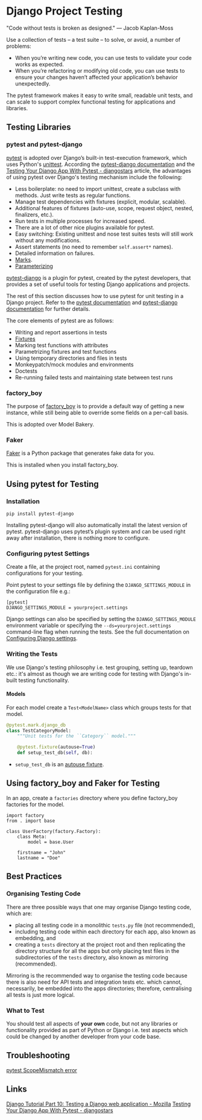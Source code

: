 # Django Project Testing

"Code without tests is broken as designed." &mdash; Jacob Kaplan-Moss

Use a collection of tests – a test suite – to solve, or avoid, a number of
problems:

- When you’re writing new code, you can use tests to validate your code works as
  expected.
- When you’re refactoring or modifying old code, you can use tests to ensure
  your changes haven’t affected your application’s behavior unexpectedly.

The pytest framework makes it easy to write small, readable unit tests, and can
scale to support complex functional testing for applications and libraries.

## Testing Libraries

### pytest and pytest-django

[pytest](https://docs.pytest.org/en/7.4.x/) is adopted over Django’s built-in
test-execution framework, which uses Python's
[unittest](https://docs.python.org/3/library/unittest.html#module-unittest).
According the
[pytest-django documentation](https://pytest-django.readthedocs.io/en/latest/)
and the
[Testing Your Django App With Pytest - djangostars](https://djangostars.com/blog/django-pytest-testing)
article, the advantages of using pytest over Django's testing mechanism include
the following:

- Less boilerplate: no need to import unittest, create a subclass with methods.
  Just write tests as regular functions.
- Manage test dependencies with fixtures (explicit, modular, scalable).
- Additional features of fixtures (auto-use, scope, request object, nested,
  finalizers, etc.).
- Run tests in multiple processes for increased speed.
- There are a lot of other nice plugins available for pytest.
- Easy switching: Existing unittest and nose test suites tests will still work
  without any modifications.
- Assert statements (no need to remember `self.assert*` names).
- Detailed information on failures.
- [Marks](https://doc.pytest.org/en/latest/how-to/mark.html#mark).
- [Parameterizing](https://docs.pytest.org/en/latest/how-to/parametrize.html)

[pytest-django](https://pytest-django.readthedocs.io/en/latest/) is a plugin for
pytest, created by the pytest developers, that provides a set of useful tools
for testing Django applications and projects.

The rest of this section discusses how to use pytest for unit testing in a
Django project. Refer to the
[pytest documentation](https://docs.pytest.org/en/stable/contents.html) and
[pytest-django documentation](https://pytest-django.readthedocs.io/en/latest/)
for further details.

The core elements of pytest are as follows:

- Writing and report assertions in tests
- [Fixtures](https://docs.pytest.org/en/stable/how-to/fixtures.html)
- Marking test functions with attributes
- Parametrizing fixtures and test functions
- Using temporary directories and files in tests
- Monkeypatch/mock modules and environments
- Doctests
- Re-running failed tests and maintaining state between test runs

### factory_boy

The purpose of
[factory_boy](https://factoryboy.readthedocs.io/en/stable/introduction.html#basic-usage)
is to provide a default way of getting a new instance, while still being able to
override some fields on a per-call basis.

This is adopted over Model Bakery.

### Faker

[Faker](https://faker.readthedocs.io/en/master/) is a Python package that
generates fake data for you.

This is installed when you install factory_boy.

## Using pytest for Testing

### Installation

```
pip install pytest-django
```

Installing pytest-django will also automatically install the latest version of
pytest. pytest-django uses pytest’s plugin system and can be used right away
after installation, there is nothing more to configure.

### Configuring pytest Settings

Create a file, at the project root, named `pytest.ini` containing configurations
for your testing.

Point pytest to your settings file by defining the `DJANGO_SETTINGS_MODULE` in
the configuration file e.g.:

```
[pytest]
DJANGO_SETTINGS_MODULE = yourproject.settings
```

Django settings can also be specified by setting the `DJANGO_SETTINGS_MODULE`
environment variable or specifying the `--ds=yourproject.settings` command-line
flag when running the tests. See the full documentation on
[Configuring Django settings](https://pytest-django.readthedocs.io/en/latest/configuring_django.html#configuring-django-settings).

### Writing the Tests

We use Django's testing philosophy i.e. test grouping, setting up, teardown
etc.: it's almost as though we are writing code for testing with Django's
in-built testing functionality.

#### Models

For each model create a `Test<ModelName>` class which groups tests for that
model.

```python
@pytest.mark.django_db
class TestCategoryModel:
    """Unit tests for the ``Category`` model."""

    @pytest.fixture(autouse=True)
    def setup_test_db(self, db):
```

- `setup_test_db` is an
  [autouse fixture](https://docs.pytest.org/en/stable/how-to/fixtures.html#autouse-fixtures-fixtures-you-don-t-have-to-request).

## Using factory_boy and Faker for Testing

In an app, create a `factories` directory where you define factory_boy factories
for the model.

```
import factory
from . import base

class UserFactory(factory.Factory):
    class Meta:
        model = base.User

    firstname = "John"
    lastname = "Doe"
```

## Best Practices

### Organising Testing Code

There are three possible ways that one may organise Django testing code, which
are:

- placing all testing code in a monolithic `tests.py` file (not recommended),
- including testing code within each directory for each app, also known as
  embedding, and
- creating a `tests` directory at the project root and then replicating the
  directory structure for all the apps but only placing test files in the
  subdirectories of the `tests` directory, also known as mirroring
  (recommended).

Mirroring is the recommended way to organise the testing code because there is
also need for API tests and integration tests etc. which cannot, necessarily, be
embedded into the apps directories; therefore, centralising all tests is just
more logical.

### What to Test

You should test all aspects of **your own** code, but not any libraries or
functionality provided as part of Python or Django i.e. test aspects which could
be changed by another developer from your code base.

## Troubleshooting

[pytest ScopeMismatch error](https://stackoverflow.com/questions/51783757/pytest-scopemismatch-error-how-to-use-fixtures-properly)

## Links

[Django Tutorial Part 10: Testing a Django web application - Mozilla](https://developer.mozilla.org/en-US/docs/Learn/Server-side/Django/Testing)
[Testing Your Django App With Pytest - djangostars](https://djangostars.com/blog/django-pytest-testing)
